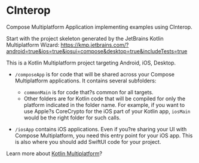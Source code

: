 # CInterop
Compose Multiplatform Application implementing examples using CInterop.


Start with the project skeleton generated by the JetBrains Kotlin Multiplatform Wizard:
https://kmp.jetbrains.com/?android=true&ios=true&iosui=compose&desktop=true&includeTests=true


This is a Kotlin Multiplatform project targeting Android, iOS, Desktop.

* `/composeApp` is for code that will be shared across your Compose Multiplatform applications.
  It contains several subfolders:
  - `commonMain` is for code that?s common for all targets.
  - Other folders are for Kotlin code that will be compiled for only the platform indicated in the folder name.
    For example, if you want to use Apple?s CoreCrypto for the iOS part of your Kotlin app,
    `iosMain` would be the right folder for such calls.

* `/iosApp` contains iOS applications. Even if you?re sharing your UI with Compose Multiplatform, 
  you need this entry point for your iOS app. This is also where you should add SwiftUI code for your project.


Learn more about [Kotlin Multiplatform](https://www.jetbrains.com/help/kotlin-multiplatform-dev/get-started.html)?